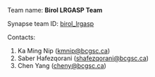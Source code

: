 Team name: **Birol LRGASP Team**

Synapse team ID: [birol_lrgasp](https://www.synapse.org/#!Team:3435627)

Contacts:
1. Ka Ming Nip (kmnip@bcgsc.ca)
2. Saber Hafezqorani (shafezqorani@bcgsc.ca)
3. Chen Yang (cheny@bcgsc.ca) 
